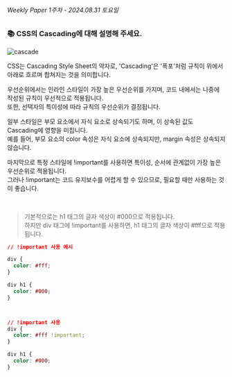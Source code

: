 ###### Weekly Paper 1주차 - 2024.08.31 토요일

### 📚 CSS의 Cascading에 대해 설명해 주세요.

![cascade](https://img.freepik.com/free-photo/environment-landscape-stone-cascade-saigon-beautiful_1417-1359.jpg)

CSS는 Cascading Style Sheet의 약자로, 'Cascading'은 '폭포'처럼 규칙이 위에서 아래로 흐르며 합쳐지는 것을 의미합니다.

우선순위에서는 인라인 스타일이 가장 높은 우선순위를 가지며, 코드 내에서는 나중에 작성된 규칙이 우선적으로 적용됩니다.  
또한, 선택자의 특이성에 따라 규칙의 우선순위가 결정됩니다.

일부 스타일은 부모 요소에서 자식 요소로 상속되기도 하며, 이 상속된 값도 Cascading에 영향을 미칩니다.  
예를 들어, 부모 요소의 color 속성은 자식 요소에 상속되지만, margin 속성은 상속되지 않습니다.

마지막으로 특정 스타일에 !important를 사용하면 특이성, 순서에 관계없이 가장 높은 우선순위로 적용됩니다.<br>
그러나 !important는 코드 유지보수를 어렵게 할 수 있으므로, 필요할 때만 사용하는 것이 좋습니다.

<br>

> 기본적으로는 h1 태그의 글자 색상이 #000으로 적용됩니다.<br>
> 하지만 div 태그에 !important를 사용하면, h1 태그의 글자 색상이 #fff으로 적용됩니다.

```css
// !important 사용 예시

div {
  color: #fff;
}

div h1 {
  color: #000;
}



// !important 사용
div {
  color: #fff !important;
}

div h1 {
  color: #000;
}

```